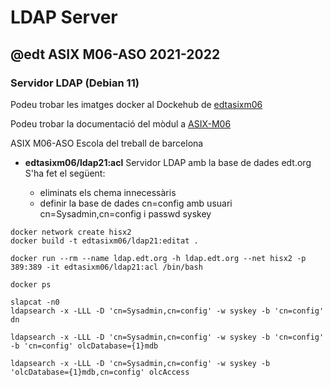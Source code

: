 # LDAP Server
## @edt ASIX M06-ASO 2021-2022
### Servidor LDAP (Debian 11)

Podeu trobar les imatges docker al Dockehub de [edtasixm06](https://hub.docker.com/u/edtasixm06/)

Podeu trobar la documentació del mòdul a [ASIX-M06](https://sites.google.com/site/asixm06edt/)

ASIX M06-ASO Escola del treball de barcelona


 * **edtasixm06/ldap21:acl** Servidor LDAP amb la base de dades edt.org
   S'ha fet el següent:

   * eliminats els chema innecessàris
   * definir la base de dades cn=config amb usuari 
     cn=Sysadmin,cn=config i passwd syskey

 

```
docker network create hisx2
docker build -t edtasixm06/ldap21:editat .

docker run --rm --name ldap.edt.org -h ldap.edt.org --net hisx2 -p 389:389 -it edtasixm06/ldap21:acl /bin/bash

docker ps

slapcat -n0
ldapsearch -x -LLL -D 'cn=Sysadmin,cn=config' -w syskey -b 'cn=config' dn

ldapsearch -x -LLL -D 'cn=Sysadmin,cn=config' -w syskey -b 'cn=config'  -b 'cn=config' olcDatabase={1}mdb

ldapsearch -x -LLL -D 'cn=Sysadmin,cn=config' -w syskey -b 'olcDatabase={1}mdb,cn=config' olcAccess
``` 



